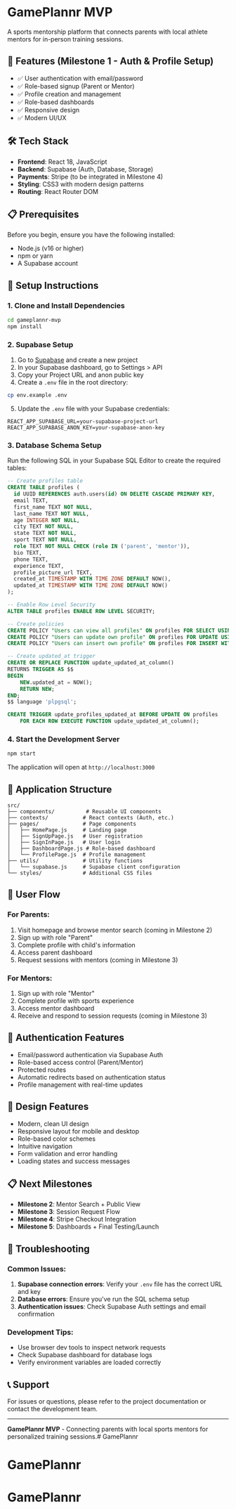 # GamePlannr MVP

A sports mentorship platform that connects parents with local athlete mentors for in-person training sessions.

## 🚀 Features (Milestone 1 - Auth & Profile Setup)

- ✅ User authentication with email/password
- ✅ Role-based signup (Parent or Mentor)
- ✅ Profile creation and management
- ✅ Role-based dashboards
- ✅ Responsive design
- ✅ Modern UI/UX

## 🛠 Tech Stack

- **Frontend**: React 18, JavaScript
- **Backend**: Supabase (Auth, Database, Storage)
- **Payments**: Stripe (to be integrated in Milestone 4)
- **Styling**: CSS3 with modern design patterns
- **Routing**: React Router DOM

## 📋 Prerequisites

Before you begin, ensure you have the following installed:
- Node.js (v16 or higher)
- npm or yarn
- A Supabase account

## 🔧 Setup Instructions

### 1. Clone and Install Dependencies

```bash
cd gameplannr-mvp
npm install
```

### 2. Supabase Setup

1. Go to [Supabase](https://supabase.com) and create a new project
2. In your Supabase dashboard, go to Settings > API
3. Copy your Project URL and anon public key
4. Create a `.env` file in the root directory:

```bash
cp env.example .env
```

5. Update the `.env` file with your Supabase credentials:

```env
REACT_APP_SUPABASE_URL=your-supabase-project-url
REACT_APP_SUPABASE_ANON_KEY=your-supabase-anon-key
```

### 3. Database Schema Setup

Run the following SQL in your Supabase SQL Editor to create the required tables:

```sql
-- Create profiles table
CREATE TABLE profiles (
  id UUID REFERENCES auth.users(id) ON DELETE CASCADE PRIMARY KEY,
  email TEXT,
  first_name TEXT NOT NULL,
  last_name TEXT NOT NULL,
  age INTEGER NOT NULL,
  city TEXT NOT NULL,
  state TEXT NOT NULL,
  sport TEXT NOT NULL,
  role TEXT NOT NULL CHECK (role IN ('parent', 'mentor')),
  bio TEXT,
  phone TEXT,
  experience TEXT,
  profile_picture_url TEXT,
  created_at TIMESTAMP WITH TIME ZONE DEFAULT NOW(),
  updated_at TIMESTAMP WITH TIME ZONE DEFAULT NOW()
);

-- Enable Row Level Security
ALTER TABLE profiles ENABLE ROW LEVEL SECURITY;

-- Create policies
CREATE POLICY "Users can view all profiles" ON profiles FOR SELECT USING (true);
CREATE POLICY "Users can update own profile" ON profiles FOR UPDATE USING (auth.uid() = id);
CREATE POLICY "Users can insert own profile" ON profiles FOR INSERT WITH CHECK (auth.uid() = id);

-- Create updated_at trigger
CREATE OR REPLACE FUNCTION update_updated_at_column()
RETURNS TRIGGER AS $$
BEGIN
    NEW.updated_at = NOW();
    RETURN NEW;
END;
$$ language 'plpgsql';

CREATE TRIGGER update_profiles_updated_at BEFORE UPDATE ON profiles
    FOR EACH ROW EXECUTE FUNCTION update_updated_at_column();
```

### 4. Start the Development Server

```bash
npm start
```

The application will open at `http://localhost:3000`

## 📱 Application Structure

```
src/
├── components/          # Reusable UI components
├── contexts/           # React contexts (Auth, etc.)
├── pages/              # Page components
│   ├── HomePage.js     # Landing page
│   ├── SignUpPage.js   # User registration
│   ├── SignInPage.js   # User login
│   ├── DashboardPage.js # Role-based dashboard
│   └── ProfilePage.js  # Profile management
├── utils/              # Utility functions
│   └── supabase.js     # Supabase client configuration
└── styles/             # Additional CSS files
```

## 🎯 User Flow

### For Parents:
1. Visit homepage and browse mentor search (coming in Milestone 2)
2. Sign up with role "Parent"
3. Complete profile with child's information
4. Access parent dashboard
5. Request sessions with mentors (coming in Milestone 3)

### For Mentors:
1. Sign up with role "Mentor"
2. Complete profile with sports experience
3. Access mentor dashboard
4. Receive and respond to session requests (coming in Milestone 3)

## 🔐 Authentication Features

- Email/password authentication via Supabase Auth
- Role-based access control (Parent/Mentor)
- Protected routes
- Automatic redirects based on authentication status
- Profile management with real-time updates

## 🎨 Design Features

- Modern, clean UI design
- Responsive layout for mobile and desktop
- Role-based color schemes
- Intuitive navigation
- Form validation and error handling
- Loading states and success messages

## 📋 Next Milestones

- **Milestone 2**: Mentor Search + Public View
- **Milestone 3**: Session Request Flow
- **Milestone 4**: Stripe Checkout Integration
- **Milestone 5**: Dashboards + Final Testing/Launch

## 🐛 Troubleshooting

### Common Issues:

1. **Supabase connection errors**: Verify your `.env` file has the correct URL and key
2. **Database errors**: Ensure you've run the SQL schema setup
3. **Authentication issues**: Check Supabase Auth settings and email confirmation

### Development Tips:

- Use browser dev tools to inspect network requests
- Check Supabase dashboard for database logs
- Verify environment variables are loaded correctly

## 📞 Support

For issues or questions, please refer to the project documentation or contact the development team.

---

**GamePlannr MVP** - Connecting parents with local sports mentors for personalized training sessions.# GamePlannr
# GamePlannr
# GamePlannr
